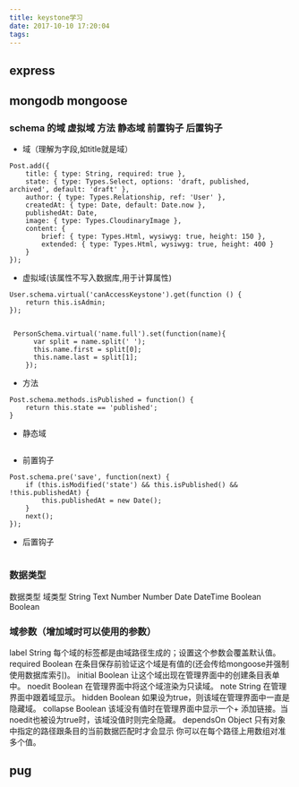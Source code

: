 ```yaml
---
title: keystone学习
date: 2017-10-10 17:20:04
tags:
---
```



## express

<!--more-->

## mongodb mongoose

### schema 的域 虚拟域 方法 静态域 前置钩子 后置钩子

- 域（理解为字段,如title就是域）
```
Post.add({
    title: { type: String, required: true },
    state: { type: Types.Select, options: 'draft, published, archived', default: 'draft' },
    author: { type: Types.Relationship, ref: 'User' },
    createdAt: { type: Date, default: Date.now },
    publishedAt: Date,
    image: { type: Types.CloudinaryImage },
    content: {
        brief: { type: Types.Html, wysiwyg: true, height: 150 },
        extended: { type: Types.Html, wysiwyg: true, height: 400 }
    }
});
```

- 虚拟域(该属性不写入数据库,用于计算属性)
```
User.schema.virtual('canAccessKeystone').get(function () {
	return this.isAdmin;
});


 PersonSchema.virtual('name.full').set(function(name){
      var split = name.split(' ');
      this.name.first = split[0];
      this.name.last = split[1];
    });
```
- 方法
```
Post.schema.methods.isPublished = function() {
    return this.state == 'published';
}
```
- 静态域
```

```
- 前置钩子
```
Post.schema.pre('save', function(next) {
    if (this.isModified('state') && this.isPublished() && !this.publishedAt) {
        this.publishedAt = new Date();
    }
    next();
});
```
- 后置钩子
```

```

### 数据类型

数据类型	域类型
String	Text
Number	Number
Date	DateTime
Boolean	Boolean


### 域参数（增加域时可以使用的参数）

label String	每个域的标签都是由域路径生成的；设置这个参数会覆盖默认值。
required Boolean	在条目保存前验证这个域是有值的(还会传给mongoose并强制使用数据库索引)。
initial Boolean	让这个域出现在管理界面中的创建条目表单中。
noedit Boolean	在管理界面中将这个域渲染为只读域。
note String	在管理界面中跟着域显示。
hidden Boolean	如果设为true，则该域在管理界面中一直是隐藏域。
collapse Boolean	该域没有值时在管理界面中显示一个+ 添加链接。当noedit也被设为true时，该域没值时则完全隐藏。
dependsOn Object	只有对象中指定的路径跟条目的当前数据匹配时才会显示 你可以在每个路径上用数组对准多个值。

## pug


